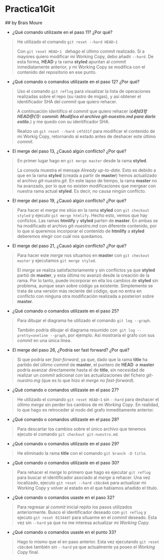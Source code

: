 # Practica1Git
## by Brais Moure

* ¿Qué comando utilizaste en el paso 11? ¿Por qué?
> He utilizado el comando `git reset --hard HEAD~1`
> 
> Con `git reset HEAD~1 ` dehago el último *commit* realizado. Si a mayores quiero modificar mi Working Copy, debo añadir `--hard`.
> De esta forma, **HEAD** y la rama **styled** apuntan al *commit* inmediatamente anterior, y mi Working Copy se modifica con el contenido del repositorio en ese punto. 

* ¿Qué comando o comandos utilizaste en el paso 12? ¿Por qué?
> Uso el comando `git reflog` para visualizar la lista de operaciones realizadas sobre el repo (su rastro de migas), y así obtener el identificador SHA del *commit* que quiero rehacer.
> 
> A continuación identifico el *commit* que quiero rehacer (***c4fd31f HEAD@{1}: commit: Modifico el archivo git-nuestro.md para darle estilo.***) y me quedo con su identificador SHA.
> 
> Realizo un `git reset --hard c4fd31f` para modificar el contenido de mi Workig Copy, retornando al estado antes de deshacer este último *commit*.

* El merge del paso 13, ¿Causó algún conflicto? ¿Por qué?
> En primer lugar hago en `git merge master` desde la rama **styled**.
> 
> La consola muestra el mensaje *Already up-to-date*. Esto es debido a que en la rama **styled** (creada a partir de **master**) hemos actualizado el archivo *git-nuestro.git*. En este lapso de tiempo, la rama **master** no ha avanzado, por lo que no existen modificaciones que mergear con nuestra rama actual **styled**. Es decir, no causa ningún conflicto.

* El merge del paso 19, ¿Causó algún conflicto? ¿Por qué?
> Para hacer el *merge* me sitúo en la rama **styled** con `git checkout styled` y ejecuto `git merge htmlify`.
> Hecho esto, vemos que hay confictos. Las ramas **htmlify** y **styled** parten de **master**. En ambas se ha modificado el archivo *git-nuestro.md* con diferente contenido, por lo que si queremos incorporar el contenido de **htmlify** a **styled** deberemos elegir con cuál nos quedamos.

* El merge del paso 21, ¿Causó algún conflicto? ¿Por qué?
> Para hacer este *merge* nos situamos en **master** con `git checkout master` y ejecutamos `git merge styled`.
> 
> El *merge* se realiza satisfactoriamente y sin conflictos ya que **styled** partió de **master**, y esta última no avanzó desde la creación de la rama. Por lo tanto, puede incorporar en ella los cambios de **styled** sin problema, aunque sean sobre código ya existente. Simplemente se trata de una versión más reciente del código, que no entra en conflicto con ninguna otra modificación realizada a posteriori sobre **master**. 

* ¿Qué comando o comandos utilizaste en el paso 25?
> Para dibujar el diagrama he utilizado el comando `git log --graph`.
> 
> También podría dibujar el diagrama resumido con` git log --pretty=oneline --graph`, por ejemplo. Así mostraría el grafo con sus *commit* en una única línea.

* El merge del paso 26, ¿Podría ser fast forward? ¿Por qué?
> Sí que podría ser *fast-forward*, ya que, dado que la rama **title** ha partido del último *commit* de **master**, el puntero de **HEAD -> master** podría avanzar directamente hasta el de **title**, sin necesidad de realizar un *commit* adicional con las actualizaciones del fichero *git-nuestro.mg* (que es lo que hizo el *merge* *no fast-forward*).

* ¿Qué comando o comandos utilizaste en el paso 27?
> He utilizado el comando `git reset HEAD~1` sin `--hard` para deshacer el último *merge* sin perder los cambios de mi *Working Copy*. En realidad, lo que hago es retroceder al nodo del grafo inmeditamente anterior.

* ¿Qué comando o comandos utilizaste en el paso 28?
> Para descartar los cambios sobre el único archivo que tenemos ejecuto el comando `git checkout git-nuestro.md`.

* ¿Qué comando o comandos utilizaste en el paso 29?
> He eliminado la rama **title** con el comando `git branch -D title`.

* ¿Qué comando o comandos utilizaste en el paso 30?
> Para rehacer el *merge* lo primero que hago es ejecutar `git reflog` para buscar el identificador asociado al *merge* a rehacer. Una vez localizado, ejecuto `git reset --hard cbbc8e6` para actualizar mi Working Copy y volver al estado en el que habíamos añadido el título.

* ¿Qué comando o comandos usaste en el paso 32?
> Para regresar al *commit* inicial repito los pasos utilizados anteriormente. Busco el identificador deseado con `git reflog` y ejecuto `git reset 01344d7` para situarme en el *commit* deseado. Esta vez sin `--hard` ya que no me interesa actualizar mi *Working Copy*.

* ¿Qué comando o comandos usaste en el punto 33?
> Hago lo mismo que el en paso anterior. Esta vez ejecutando `git reset cbbc8e6` también sin `--hard` ya que actualmente ya poseo el *Working Copy* final.
